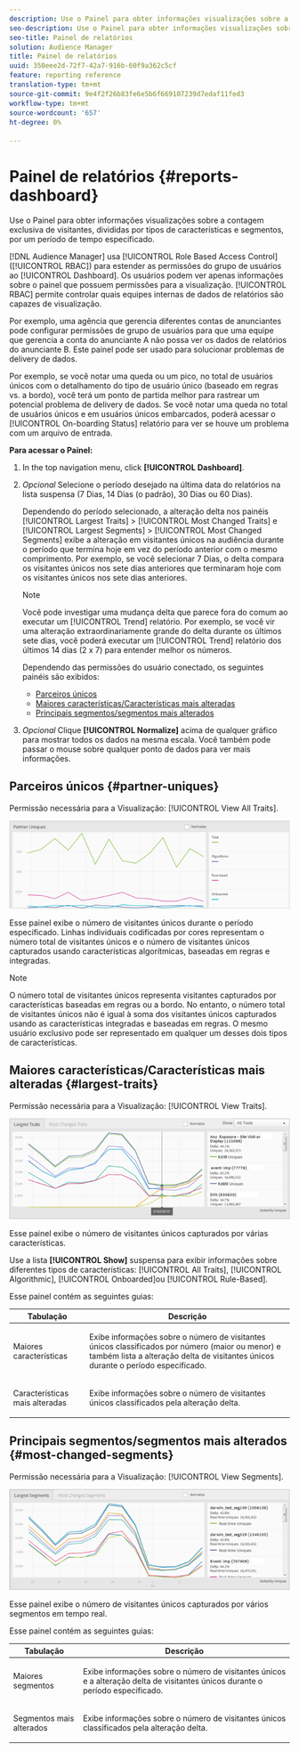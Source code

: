 ```yaml
---
description: Use o Painel para obter informações visualizações sobre a contagem exclusiva de visitantes de seus parceiros, divididas por tipos de características e segmentos, por um período de tempo especificado.
seo-description: Use o Painel para obter informações visualizações sobre a contagem exclusiva de visitantes de seus parceiros, divididas por tipos de características e segmentos, por um período de tempo especificado.
seo-title: Painel de relatórios
solution: Audience Manager
title: Painel de relatórios
uuid: 350eee2d-72f7-42a7-916b-60f9a362c5cf
feature: reporting reference
translation-type: tm+mt
source-git-commit: 9e4f2f26b83fe6e5b6f669107239d7edaf11fed3
workflow-type: tm+mt
source-wordcount: '657'
ht-degree: 0%

---
```



# Painel de relatórios {#reports-dashboard}

Use o Painel para obter informações visualizações sobre a contagem exclusiva de visitantes, divididas por tipos de características e segmentos, por um período de tempo especificado.

<!-- 

c_dashboard.xml

 -->

[!DNL Audience Manager] usa [!UICONTROL Role Based Access Control] ([!UICONTROL RBAC]) para estender as permissões do grupo de usuários ao [!UICONTROL Dashboard]. Os usuários podem ver apenas informações sobre o painel que possuem permissões para a visualização. [!UICONTROL RBAC] permite controlar quais equipes internas de dados de relatórios são capazes de visualização.

Por exemplo, uma agência que gerencia diferentes contas de anunciantes pode configurar permissões de grupo de usuários para que uma equipe que gerencia a conta do anunciante A não possa ver os dados de relatórios do anunciante B. Este painel pode ser usado para solucionar problemas de delivery de dados.

Por exemplo, se você notar uma queda ou um pico, no total de usuários únicos com o detalhamento do tipo de usuário único (baseado em regras vs. a bordo), você terá um ponto de partida melhor para rastrear um potencial problema de delivery de dados. Se você notar uma queda no total de usuários únicos e em usuários únicos embarcados, poderá acessar o [!UICONTROL On-boarding Status] relatório para ver se houve um problema com um arquivo de entrada.

**Para acessar o Painel:**

1. In the top navigation menu, click **[!UICONTROL Dashboard]**.
2. *Opcional* Selecione o período desejado na última data do relatórios na lista suspensa (7 Dias, 14 Dias (o padrão), 30 Dias ou 60 Dias).

   Dependendo do período selecionado, a alteração delta nos painéis [!UICONTROL Largest Traits] > [!UICONTROL Most Changed Traits] e [!UICONTROL Largest Segments] > [!UICONTROL Most Changed Segments] exibe a alteração em visitantes únicos na audiência durante o período que termina hoje em vez do período anterior com o mesmo comprimento. Por exemplo, se você selecionar 7 Dias, o delta compara os visitantes únicos nos sete dias anteriores que terminaram hoje com os visitantes únicos nos sete dias anteriores.

   >[!NOTE]
   >
   >Você pode investigar uma mudança delta que parece fora do comum ao executar um [!UICONTROL Trend] relatório. Por exemplo, se você vir uma alteração extraordinariamente grande do delta durante os últimos sete dias, você poderá executar um [!UICONTROL Trend] relatório dos últimos 14 dias (2 x 7) para entender melhor os números.

   Dependendo das permissões do usuário conectado, os seguintes painéis são exibidos:

   * [Parceiros únicos](../reporting/reports-dashboard.md#partner-uniques)
   * [Maiores características/Características mais alteradas](../reporting/reports-dashboard.md#largest-traits)
   * [Principais segmentos/segmentos mais alterados](../reporting/reports-dashboard.md#most-changed-segments)

3. *Opcional* Clique **[!UICONTROL Normalize]** acima de qualquer gráfico para mostrar todos os dados na mesma escala. Você também pode passar o mouse sobre qualquer ponto de dados para ver mais informações.

## Parceiros únicos {#partner-uniques}

Permissão necessária para a Visualização: [!UICONTROL View All Traits].

![](assets/partner_uniques.png)

Esse painel exibe o número de visitantes únicos durante o período especificado. Linhas individuais codificadas por cores representam o número total de visitantes únicos e o número de visitantes únicos capturados usando características algorítmicas, baseadas em regras e integradas.

>[!NOTE]
>
>O número total de visitantes únicos representa visitantes capturados por características baseadas em regras ou a bordo. No entanto, o número total de visitantes únicos não é igual à soma dos visitantes únicos capturados usando as características integradas e baseadas em regras. O mesmo usuário exclusivo pode ser representado em qualquer um desses dois tipos de características.

## Maiores características/Características mais alteradas {#largest-traits}

Permissão necessária para a Visualização: [!UICONTROL View Traits].

![](assets/largest_traits.png)

Esse painel exibe o número de visitantes únicos capturados por várias características.

Use a lista **[!UICONTROL Show]** suspensa para exibir informações sobre diferentes tipos de características: [!UICONTROL All Traits], [!UICONTROL Algorithmic], [!UICONTROL Onboarded]ou [!UICONTROL Rule-Based].

Esse painel contém as seguintes guias:

<table id="table_DA48BDEB4E0143BEA4EB85AC26FF6AE3"> 
 <thead> 
  <tr> 
   <th colname="col1" class="entry"> Tabulação </th> 
   <th colname="col2" class="entry"> Descrição </th> 
  </tr> 
 </thead>
 <tbody> 
  <tr> 
   <td colname="col1"> <p><span class="wintitle"> Maiores características</span> </p> </td> 
   <td colname="col2"> <p>Exibe informações sobre o número de visitantes únicos classificados por número (maior ou menor) e também lista a alteração delta de visitantes únicos durante o período especificado. </p> </td> 
  </tr> 
  <tr> 
   <td colname="col1"> <p><span class="wintitle"> Características mais alteradas</span> </p> </td> 
   <td colname="col2"> <p>Exibe informações sobre o número de visitantes únicos classificados pela alteração delta. </p> </td> 
  </tr> 
 </tbody> 
</table>

## Principais segmentos/segmentos mais alterados {#most-changed-segments}

Permissão necessária para a Visualização: [!UICONTROL View Segments].

![](assets/largest_segments.png)

Esse painel exibe o número de visitantes únicos capturados por vários segmentos em tempo real.

Esse painel contém as seguintes guias:

<table id="table_8E22E0579FA74C5A86CC40B40B2548BE"> 
 <thead> 
  <tr> 
   <th colname="col1" class="entry"> Tabulação </th> 
   <th colname="col2" class="entry"> Descrição </th> 
  </tr> 
 </thead>
 <tbody> 
  <tr> 
   <td colname="col1"> <p><span class="wintitle"> Maiores segmentos</span> </p> </td> 
   <td colname="col2"> <p>Exibe informações sobre o número de visitantes únicos e a alteração delta de visitantes únicos durante o período especificado. </p> </td> 
  </tr> 
  <tr> 
   <td colname="col1"> <p><span class="wintitle"> Segmentos mais alterados</span> </p> </td> 
   <td colname="col2"> <p>Exibe informações sobre o número de visitantes únicos classificados pela alteração delta. </p> </td> 
  </tr> 
 </tbody> 
</table>

